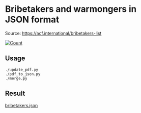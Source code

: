 # Bribetakers and warmongers in JSON format

Source: https://acf.international/bribetakers-list

[![Count](https://img.shields.io/badge/count-5608-red)](https://acf.international/bribetakers-list)

## Usage

```
./update_pdf.py
./pdf_to_json.py
./merge.py
```

## Result

[bribetakers.json](https://raw.githubusercontent.com/sirekanian/bribetakers/master/bribetakers.json)
